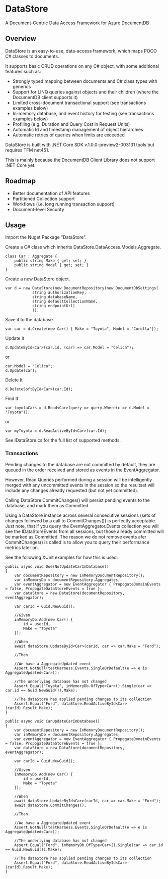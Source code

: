 # DataStore

A Document-Centric Data Access Framework for Azure DocumentDB

## Overview

DataStore is an easy-to-use, data-access framework, which maps POCO C# classes to documents.

It supports basic CRUD operations on any C# object, with some additional features such as:

* Strongly typed mapping between documents and C# class types with generics
* Support for LINQ queries against objects and their children (where the DocumentDB client supports it)
* Limited cross-document transactional support (see transactions examples below)
* In-memory database, and event history for testing (see transactions examples below)
* Profiling (e.g. Duration and Query Cost in Request Units)
* Automatic Id and timestamp management of object hierarchies 
* Automatic retries of queries when limits are exceeded

DataStore is built with .NET Core SDK v.1.0.0-preview2-003131 tools but requires TFM net451. 

This is mainly because the DocumentDB Client Library does not support .NET Core yet.

## Roadmap

* Better documentation of API features
* Partitioned Collection support 
* Workflows (i.e. long running transaction support)
* Document-level Security

## Usage

Import the Nuget Package "DataStore".

Create a C# class which inherits DataStore.DataAccess.Models.Aggregate.
```
class Car : Aggregate {
	public string Make { get; set; }
	public string Model { get; set; }
}
```
Create a new DataStore object.
```
var d = new DataStore(new DocumentRepository(new DocumentDbSettings(
            string authorizationKey, 
            string databaseName, 
            string defaultCollectionName, 
            string endpointUrl)
			));
```
Save it to the database.

`var car = d.Create(new Car() { Make = "Toyota", Model = "Corolla"});`

Update it 

`d.UpdateById<Car>(car.id, (car) => car.Model = "Celica");`

or
```
car.Model = "Celica";
d.Update(car);
```

Delete It

`d.DeleteSoftById<Car>(car.Id);`

Find It

`var toyotaCars = d.Read<Car>(query => query.Where(c => c.Model = "Toyota"));`

or

`var myToyota = d.ReadActiveById<Car>(car.Id);`

See IDataStore.cs for the full list of supported methods.

### Transactions

Pending changes to the database are not committed by default, 
they are queued in the order received and stored as events in the EventAggregator.

However, Read Queries performed during a session will be intelligently merged with any uncommitted events in the session 
so the resultset will include any changes already requested (but not yet committed).

Calling DataStore.CommitChanges() will persist pending events to the database, and mark them as Committed. 

Using a DataStore instance across several consecutive sessions (sets of changes followed by a call to CommitChanges()) 
is perfectly acceptable. Just note, that if you query the EventAggregator.Events collection you will see the IDataStoreEvents
from all sessions, but those already committed will be marked as Committed. The reason we do not remove events afer CommitChanges()
is called is to allow you to query their performance metrics later on.


See the following XUnit examples for how this is used.

```    
public async void DoesNotUpdateCarInDatabase()
{
    var documentRepository = new InMemoryDocumentRepository();
    var inMemoryDb = documentRepository.Aggregates;
    var eventAggregator = new EventAggregator { PropogateDomainEvents = false, PropogateDataStoreEvents = true };
    var dataStore = new DataStore(documentRepository, eventAggregator);

    var carId = Guid.NewGuid();
        
    //Given
    inMemoryDb.Add(new Car() {
        id = userId,
        Make = "Toyota"
    });

    //When
    await dataStore.UpdateById<Car>(carId, car => car.Make = "Ford");

    //Then 
        
    //We have a AggregateUpdated event
    Assert.NotNull(testHarness.Events.SingleOrDefault(e => e is AggregateUpdated<Car>));
        
    //The underlying database has not changed
    Assert.Equal("Toyota", inMemoryDb.OfType<Car>().Single(car => car.id == Guid.NewGuid()).Make);
        
    //The dataStore has applied pending changes to its collection
    Assert.Equal("Ford", dataStore.ReadActiveById<Car>(carId).Result.Make);
}

public async void CanUpdateCarInDatabase()
{
    var documentRepository = new InMemoryDocumentRepository();
    var inMemoryDb = documentRepository.Aggregates;
    var eventAggregator = new EventAggregator { PropogateDomainEvents = false, PropogateDataStoreEvents = true };
    var dataStore = new DataStore(documentRepository, eventAggregator);

    var carId = Guid.NewGuid();
        
    //Given
    inMemoryDb.Add(new Car() {
        id = userId,
        Make = "Toyota"
    });

    //When
    await dataStore.UpdateById<Car>(carId, car => car.Make = "Ford");
    await dataStore.CommitChanges();

    //Then 
        
    //We have a AggregateUpdated event
    Assert.NotNull(testHarness.Events.SingleOrDefault(e => e is AggregateUpdated<Car>));
        
    //The underlying database has not changed
    Assert.Equal("Ford", inMemoryDb.OfType<Car>().Single(car => car.id == Guid.NewGuid()).Make);
        
    //The dataStore has applied pending changes to its collection
    Assert.Equal("Ford", dataStore.ReadActiveById<Car>(carId).Result.Make);
}
```
